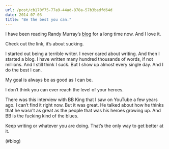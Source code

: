 ```yaml
---
url: /post/cb170f75-77a9-44ad-878a-57b3badfd64d
date: 2014-07-03
title: "Be the best you can."
---
```


I have been reading Randy Murray&#8217;s [blog][1] for a long time now. And I love it.



Check out the link, it&#8217;s about sucking.



I started out being a terrible writer. I never cared about writing. And then I started a blog. I have written many hundred thousands of words, if not millions. And I still think I suck. But I show up almost every single day. And I do the best I can.



My goal is always be as good as I can be.



I don&#8217;t think you can ever reach the level of your heroes.



There was this interview with BB King that I saw on YouTube a few years ago. I can&#8217;t find it right now. But it was great. He talked about how he thinks that he wasn&#8217;t as great as the people that was his heroes growing up. And BB is the fucking kind of the blues.



Keep writing or whatever you are doing. That&#8217;s the only way to get better at it.



(#blog)



 [1]: http://whowritesforyou.com/2014/07/03/you-suck-at-writing-and-thats-ok/?utm_source=rss&utm_medium=rss&utm_campaign=you-suck-at-writing-and-thats-ok